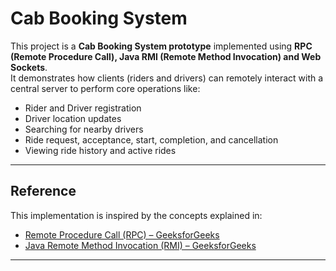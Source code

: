 # Cab Booking System

This project is a **Cab Booking System prototype** implemented using **RPC (Remote Procedure Call), Java RMI (Remote Method Invocation) and Web Sockets**.  
It demonstrates how clients (riders and drivers) can remotely interact with a central server to perform core operations like:

- Rider and Driver registration  
- Driver location updates  
- Searching for nearby drivers  
- Ride request, acceptance, start, completion, and cancellation  
- Viewing ride history and active rides  

---

## Reference

This implementation is inspired by the concepts explained in:
- [Remote Procedure Call (RPC) – GeeksforGeeks](https://www.geeksforgeeks.org/operating-systems/remote-procedure-call-rpc-in-operating-system/)
- [Java Remote Method Invocation (RMI) – GeeksforGeeks](https://www.geeksforgeeks.org/java/remote-method-invocation-in-java/)

---


